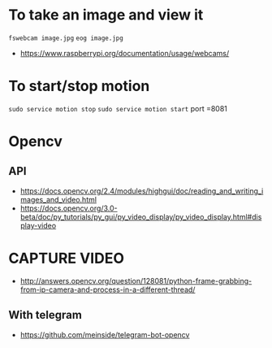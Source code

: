 # To take an image and view it
`fswebcam image.jpg`
`eog image.jpg`

* https://www.raspberrypi.org/documentation/usage/webcams/

# To start/stop motion
`sudo service motion stop`
`sudo service motion start`
port =8081

# Opencv
## API
* https://docs.opencv.org/2.4/modules/highgui/doc/reading_and_writing_images_and_video.html
* https://docs.opencv.org/3.0-beta/doc/py_tutorials/py_gui/py_video_display/py_video_display.html#display-video

# CAPTURE VIDEO
* http://answers.opencv.org/question/128081/python-frame-grabbing-from-ip-camera-and-process-in-a-different-thread/

## With telegram
* https://github.com/meinside/telegram-bot-opencv